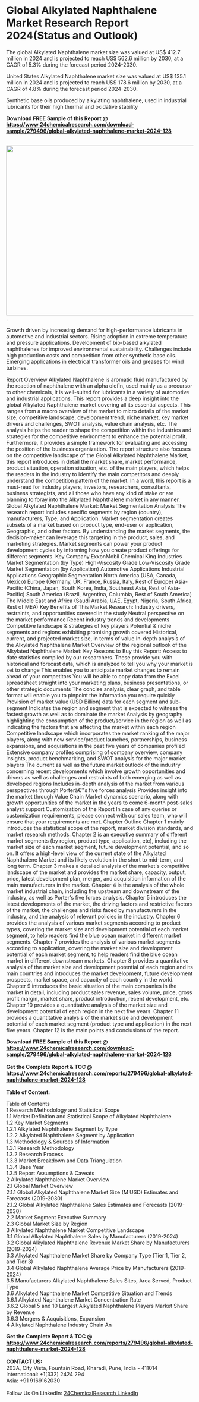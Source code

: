<h1>Global Alkylated Naphthalene Market Research Report 2024(Status and Outlook)</h1><p>The global Alkylated Naphthalene market size was valued at US$ 412.7 million in 2024 and is projected to reach US$ 562.6 million by 2030, at a CAGR of 5.3% during the forecast period 2024-2030.</p><p>
United States Alkylated Naphthalene market size was valued at US$ 135.1 million in 2024 and is projected to reach US$ 178.6 million by 2030, at a CAGR of 4.8% during the forecast period 2024-2030.</p><p>
Synthetic base oils produced by alkylating naphthalene, used in industrial lubricants for their high thermal and oxidative stability</p><div><b>Download FREE Sample of this Report @ 
            <a href="https://www.24chemicalresearch.com/download-sample/279496/global-alkylated-naphthalene-market-2024-128">
            https://www.24chemicalresearch.com/download-sample/279496/global-alkylated-naphthalene-market-2024-128</a></b></div><br><p>
</p><p><img alt="" src="https://24chemicalresearch.com/assets/report-images/GlobalAlkylatedNaphthalene.png" style="height:457px; width:731px">.</p><p>
Growth driven by increasing demand for high-performance lubricants in automotive and industrial sectors. Rising adoption in extreme temperature and pressure applications. Development of bio-based alkylated naphthalenes for improved environmental sustainability. Challenges include high production costs and competition from other synthetic base oils. Emerging applications in electrical transformer oils and greases for wind turbines.</p><p>
Report Overview Alkylated Naphthalene is aromatic fluid manufactured by the reaction of naphthalene with an alpha olefin, used mainly as a precursor to other chemicals, it is well-suited for lubricants in a variety of automotive and industrial applications. This report provides a deep insight into the global Alkylated Naphthalene market covering all its essential aspects. This ranges from a macro overview of the market to micro details of the market size, competitive landscape, development trend, niche market, key market drivers and challenges, SWOT analysis, value chain analysis, etc. The analysis helps the reader to shape the competition within the industries and strategies for the competitive environment to enhance the potential profit. Furthermore, it provides a simple framework for evaluating and accessing the position of the business organization. The report structure also focuses on the competitive landscape of the Global Alkylated Naphthalene Market, this report introduces in detail the market share, market performance, product situation, operation situation, etc. of the main players, which helps the readers in the industry to identify the main competitors and deeply understand the competition pattern of the market. In a word, this report is a must-read for industry players, investors, researchers, consultants, business strategists, and all those who have any kind of stake or are planning to foray into the Alkylated Naphthalene market in any manner. Global Alkylated Naphthalene Market: Market Segmentation Analysis The research report includes specific segments by region (country), manufacturers, Type, and Application. Market segmentation creates subsets of a market based on product type, end-user or application, Geographic, and other factors. By understanding the market segments, the decision-maker can leverage this targeting in the product, sales, and marketing strategies. Market segments can power your product development cycles by informing how you create product offerings for different segments. Key Company ExxonMobil Chemical King Industries Market Segmentation (by Type) High-Viscosity Grade Low-Viscosity Grade Market Segmentation (by Application) Automotive Applications Industrial Applications Geographic Segmentation North America (USA, Canada, Mexico) Europe (Germany, UK, France, Russia, Italy, Rest of Europe) Asia-Pacific (China, Japan, South Korea, India, Southeast Asia, Rest of Asia-Pacific) South America (Brazil, Argentina, Columbia, Rest of South America) The Middle East and Africa (Saudi Arabia, UAE, Egypt, Nigeria, South Africa, Rest of MEA) Key Benefits of This Market Research: Industry drivers, restraints, and opportunities covered in the study Neutral perspective on the market performance Recent industry trends and developments Competitive landscape &amp; strategies of key players Potential &amp; niche segments and regions exhibiting promising growth covered Historical, current, and projected market size, in terms of value In-depth analysis of the Alkylated Naphthalene Market Overview of the regional outlook of the Alkylated Naphthalene Market: Key Reasons to Buy this Report: Access to date statistics compiled by our researchers. These provide you with historical and forecast data, which is analyzed to tell you why your market is set to change This enables you to anticipate market changes to remain ahead of your competitors You will be able to copy data from the Excel spreadsheet straight into your marketing plans, business presentations, or other strategic documents The concise analysis, clear graph, and table format will enable you to pinpoint the information you require quickly Provision of market value (USD Billion) data for each segment and sub-segment Indicates the region and segment that is expected to witness the fastest growth as well as to dominate the market Analysis by geography highlighting the consumption of the product/service in the region as well as indicating the factors that are affecting the market within each region Competitive landscape which incorporates the market ranking of the major players, along with new service/product launches, partnerships, business expansions, and acquisitions in the past five years of companies profiled Extensive company profiles comprising of company overview, company insights, product benchmarking, and SWOT analysis for the major market players The current as well as the future market outlook of the industry concerning recent developments which involve growth opportunities and drivers as well as challenges and restraints of both emerging as well as developed regions Includes in-depth analysis of the market from various perspectives through Porterâ€™s five forces analysis Provides insight into the market through Value Chain Market dynamics scenario, along with growth opportunities of the market in the years to come 6-month post-sales analyst support Customization of the Report In case of any queries or customization requirements, please connect with our sales team, who will ensure that your requirements are met. Chapter Outline Chapter 1 mainly introduces the statistical scope of the report, market division standards, and market research methods. Chapter 2 is an executive summary of different market segments (by region, product type, application, etc), including the market size of each market segment, future development potential, and so on. It offers a high-level view of the current state of the Alkylated Naphthalene Market and its likely evolution in the short to mid-term, and long term. Chapter 3 makes a detailed analysis of the market's competitive landscape of the market and provides the market share, capacity, output, price, latest development plan, merger, and acquisition information of the main manufacturers in the market. Chapter 4 is the analysis of the whole market industrial chain, including the upstream and downstream of the industry, as well as Porter's five forces analysis. Chapter 5 introduces the latest developments of the market, the driving factors and restrictive factors of the market, the challenges and risks faced by manufacturers in the industry, and the analysis of relevant policies in the industry. Chapter 6 provides the analysis of various market segments according to product types, covering the market size and development potential of each market segment, to help readers find the blue ocean market in different market segments. Chapter 7 provides the analysis of various market segments according to application, covering the market size and development potential of each market segment, to help readers find the blue ocean market in different downstream markets. Chapter 8 provides a quantitative analysis of the market size and development potential of each region and its main countries and introduces the market development, future development prospects, market space, and capacity of each country in the world. Chapter 9 introduces the basic situation of the main companies in the market in detail, including product sales revenue, sales volume, price, gross profit margin, market share, product introduction, recent development, etc. Chapter 10 provides a quantitative analysis of the market size and development potential of each region in the next five years. Chapter 11 provides a quantitative analysis of the market size and development potential of each market segment (product type and application) in the next five years. Chapter 12 is the main points and conclusions of the report.</p><div><b>Download FREE Sample of this Report @ 
            <a href="https://www.24chemicalresearch.com/download-sample/279496/global-alkylated-naphthalene-market-2024-128">
            https://www.24chemicalresearch.com/download-sample/279496/global-alkylated-naphthalene-market-2024-128</a></b></div><br><div><b>Get the Complete Report & TOC @ 
            <a href="https://www.24chemicalresearch.com/reports/279496/global-alkylated-naphthalene-market-2024-128">
            https://www.24chemicalresearch.com/reports/279496/global-alkylated-naphthalene-market-2024-128</a></b></div><br>
            <b>Table of Content:</b><p>Table of Contents<br />
 1 Research Methodology and Statistical Scope<br />
 1.1 Market Definition and Statistical Scope of Alkylated Naphthalene<br />
 1.2 Key Market Segments<br />
 1.2.1 Alkylated Naphthalene Segment by Type<br />
 1.2.2 Alkylated Naphthalene Segment by Application<br />
 1.3 Methodology & Sources of Information<br />
 1.3.1 Research Methodology<br />
 1.3.2 Research Process<br />
 1.3.3 Market Breakdown and Data Triangulation<br />
 1.3.4 Base Year<br />
 1.3.5 Report Assumptions & Caveats<br />
 2 Alkylated Naphthalene Market Overview<br />
 2.1 Global Market Overview<br />
 2.1.1 Global Alkylated Naphthalene Market Size (M USD) Estimates and Forecasts (2019-2030)<br />
 2.1.2 Global Alkylated Naphthalene Sales Estimates and Forecasts (2019-2030)<br />
 2.2 Market Segment Executive Summary<br />
 2.3 Global Market Size by Region<br />
 3 Alkylated Naphthalene Market Competitive Landscape<br />
 3.1 Global Alkylated Naphthalene Sales by Manufacturers (2019-2024)<br />
 3.2 Global Alkylated Naphthalene Revenue Market Share by Manufacturers (2019-2024)<br />
 3.3 Alkylated Naphthalene Market Share by Company Type (Tier 1, Tier 2, and Tier 3)<br />
 3.4 Global Alkylated Naphthalene Average Price by Manufacturers (2019-2024)<br />
 3.5 Manufacturers Alkylated Naphthalene Sales Sites, Area Served, Product Type<br />
 3.6 Alkylated Naphthalene Market Competitive Situation and Trends<br />
 3.6.1 Alkylated Naphthalene Market Concentration Rate<br />
 3.6.2 Global 5 and 10 Largest Alkylated Naphthalene Players Market Share by Revenue<br />
 3.6.3 Mergers & Acquisitions, Expansion<br />
 4 Alkylated Naphthalene Industry Chain An</p><div><b>Get the Complete Report & TOC @ 
            <a href="https://www.24chemicalresearch.com/reports/279496/global-alkylated-naphthalene-market-2024-128">
            https://www.24chemicalresearch.com/reports/279496/global-alkylated-naphthalene-market-2024-128</a></b></div><br><b>CONTACT US:</b><br>
            203A, City Vista, Fountain Road, Kharadi, Pune, India - 411014<br>
            International: +1(332) 2424 294<br>
            Asia: +91 9169162030 <br><br>
            Follow Us On LinkedIn: <a href="https://www.linkedin.com/company/24chemicalresearch/">24ChemicalResearch LinkedIn</a>
